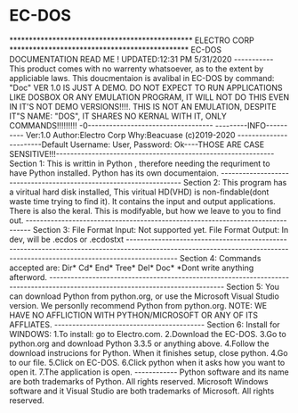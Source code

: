 # EC-DOS
*********************************************** ELECTRO CORP ********************************************** EC-DOS DOCUMENTATION READ ME ! UPDATED:12:31 PM 5/31/2020 ----------- This product comes with no warrenty whatsoever, as to the extent by appliciable laws. This doucmentaion is avalibal in EC-DOS by command: "Doc" VER 1.0 IS JUST A DEMO. DO NOT EXPECT TO RUN APPLICATIONS LIKE DOSBOX OR ANY EMULATION PROGRAM, IT WILL NOT DO THIS EVEN IN IT'S NOT DEMO VERSIONS!!!!. THIS IS NOT AN EMULATION, DESPITE IT"S NAME: "DOS", IT SHARES NO KERNAL WITH IT, ONLY COMMANDS!!!!!!!!! -0----------------------------------- ---------INFO---------- Ver:1.0 Author:Electro Corp Why:Beacuase (c)2019-2020 -----------------------Default Username: User, Password: Ok----THOSE ARE CASE SENSITIVE!!!------------------------------------------------------------- Section 1: This is writtin in Python , therefore needing the requriment to have Python installed. Python has its own documentaion.  ------------------------------------------------------------------- Section 2: This program has a viritual hard disk installed, This viritual HD(VHD) is non-findable(dont waste time trying to find it). It contains the input and output applications. There is also the keral. This is modifyable, but how we leave to you to find out. ------------------------------------------------------------------------------- Section 3: File Format Input: Not supported yet. File Format Output: In dev, will be .ecdos or .ecdostxt -------------------------------------------------------------------------------------------------------------------------------------------------------------------------- Section 4: Commands accepted are: Dir* Cd* End* Tree* Del* Doc* *Dont write anything afterword.  ------------------------------------------------------------------------------------------------------------------------------- Section 5: You can download Python from python.org, or use the Microsoft Visual Studio version. We personlly recommend Python from python.org. NOTE: WE HAVE NO AFFLICTION WITH PYTHON/MICROSOFT OR ANY OF ITS AFFLIATES. ------------------------------------------ Section 6: Install for WINDOWS: 1.To install: go to Electro.com. 2.Download the EC-DOS. 3.Go to python.org and download Python 3.3.5 or anything above. 4.Follow the download instrucions for Python. When it finishes setup, close python. 4.Go to our file. 5.Click on EC-DOS. 6.Click python when it asks how you want to open it. 7.The application is open. ------------ Python software and its name are both trademarks of Python. All rights reserved. Microsoft Windows software and it Visual Studio are both trademarks of Microsoft. All rights reserved.
